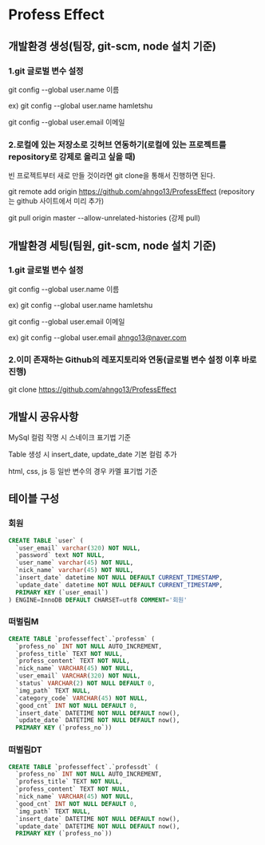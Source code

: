 # Profess Effect

## 개발환경 생성(팀장, git-scm, node 설치 기준)

### 1.git 글로벌 변수 설정

git config --global user.name 이름

ex)
git config --global user.name hamletshu

git config --global user.email 이메일



### 2.로컬에 있는 저장소로 깃허브 연동하기(로컬에 있는 프로젝트를 repository로 강제로 올리고 싶을 때)

빈 프로젝트부터 새로 만들 것이라면 git clone을 통해서 진행하면 된다.

git remote add origin https://github.com/ahngo13/ProfessEffect (repository는 github 사이트에서 미리 추가)

git pull origin master --allow-unrelated-histories (강제 pull)



## 개발환경 세팅(팀원, git-scm, node 설치 기준)

### 1.git 글로벌 변수 설정

git config --global user.name 이름

ex)
git config --global user.name hamletshu

git config --global user.email 이메일

ex)
git config --global user.email ahngo13@naver.com

### 2.이미 존재하는 Github의 레포지토리와 연동(글로벌 변수 설정 이후 바로 진행)



git clone https://github.com/ahngo13/ProfessEffect

## 개발시 공유사항

MySql 컬럼 작명 시 스네이크 표기법 기준

Table 생성 시 insert_date, update_date 기본 컬럼 추가

html, css, js 등 일반 변수의 경우 카멜 표기법 기준




## 테이블 구성

### 회원

~~~sql
CREATE TABLE `user` (
  `user_email` varchar(320) NOT NULL,
  `password` text NOT NULL,
  `user_name` varchar(45) NOT NULL,
  `nick_name` varchar(45) NOT NULL,
  `insert_date` datetime NOT NULL DEFAULT CURRENT_TIMESTAMP,
  `update_date` datetime NOT NULL DEFAULT CURRENT_TIMESTAMP,
  PRIMARY KEY (`user_email`)
) ENGINE=InnoDB DEFAULT CHARSET=utf8 COMMENT='회원'
~~~



### 떠벌림M

~~~sql
CREATE TABLE `professeffect`.`professm` (
  `profess_no` INT NOT NULL AUTO_INCREMENT,
  `profess_title` TEXT NOT NULL,
  `profess_content` TEXT NOT NULL,
  `nick_name` VARCHAR(45) NOT NULL,
  `user_email` VARCHAR(320) NOT NULL,
  `status` VARCHAR(2) NOT NULL DEFAULT 0,
  `img_path` TEXT NULL,
  `category_code` VARCHAR(45) NOT NULL,
  `good_cnt` INT NOT NULL DEFAULT 0,
  `insert_date` DATETIME NOT NULL DEFAULT now(),
  `update_date` DATETIME NOT NULL DEFAULT now(),
  PRIMARY KEY (`profess_no`))
~~~



### 떠벌림DT

~~~sql
CREATE TABLE `professeffect`.`professdt` (
  `profess_no` INT NOT NULL AUTO_INCREMENT,
  `profess_title` TEXT NOT NULL,
  `profess_content` TEXT NOT NULL,
  `nick_name` VARCHAR(45) NOT NULL,
  `good_cnt` INT NOT NULL DEFAULT 0,
  `img_path` TEXT NULL,
  `insert_date` DATETIME NOT NULL DEFAULT now(),
  `update_date` DATETIME NOT NULL DEFAULT now(),
  PRIMARY KEY (`profess_no`))
~~~


